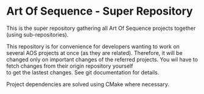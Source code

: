 Art Of Sequence - Super Repository
==================================

This is the super repository gathering all Art Of Sequence 
projects together (using sub-repositories).

This repository is for convenience for developers wanting
to work on several AOS projects at once (as they are related).
Therefore, it will be changed only on important changes of the
referred projects. 
You wil have to fetch changes from their origin repository yourself  
to get the lastest changes. See git documentation for details.

Project dependencies are solved using CMake where necessary.

